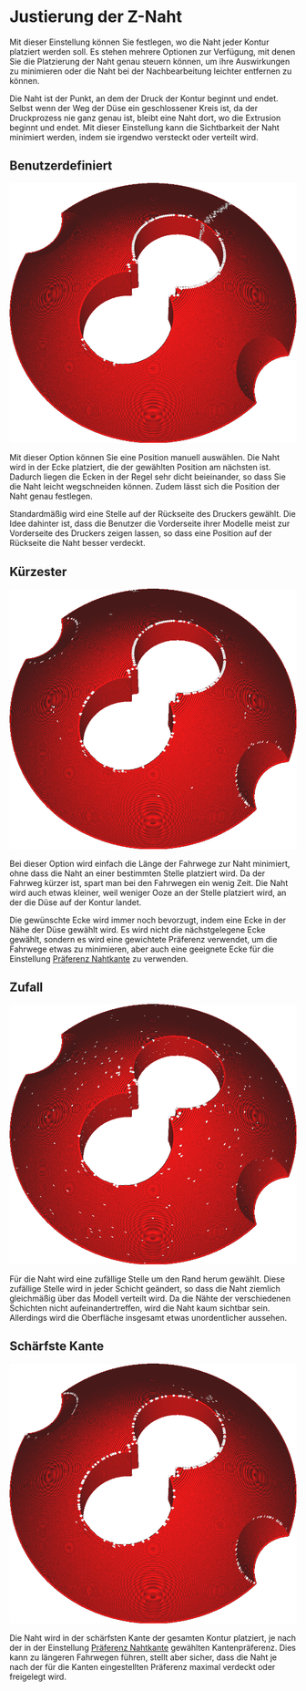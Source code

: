 Justierung der Z-Naht
====
Mit dieser Einstellung können Sie festlegen, wo die Naht jeder Kontur platziert werden soll. Es stehen mehrere Optionen zur Verfügung, mit denen Sie die Platzierung der Naht genau steuern können, um ihre Auswirkungen zu minimieren oder die Naht bei der Nachbearbeitung leichter entfernen zu können.

Die Naht ist der Punkt, an dem der Druck der Kontur beginnt und endet. Selbst wenn der Weg der Düse ein geschlossener Kreis ist, da der Druckprozess nie ganz genau ist, bleibt eine Naht dort, wo die Extrusion beginnt und endet. Mit dieser Einstellung kann die Sichtbarkeit der Naht minimiert werden, indem sie irgendwo versteckt oder verteilt wird.
<!--screenshot {
"image_path": "z_seam_type_user.png",
"models": [{"script": "seams_on_curves.scad"}],
"camera_position": [51, -36, 132],
"settings": {
    "z_seam_corner": "z_seam_corner_outer",
    "z_seam_position": "left",
    "z_seam_type": "back"
},
"colours": 32
}-->
Benutzerdefiniert
----
![Benutzerdefiniert](../../../articles/images/z_seam_type_user.png)

Mit dieser Option können Sie eine Position manuell auswählen. Die Naht wird in der Ecke platziert, die der gewählten Position am nächsten ist. Dadurch liegen die Ecken in der Regel sehr dicht beieinander, so dass Sie die Naht leicht wegschneiden können. Zudem lässt sich die Position der Naht genau festlegen.

Standardmäßig wird eine Stelle auf der Rückseite des Druckers gewählt. Die Idee dahinter ist, dass die Benutzer die Vorderseite ihrer Modelle meist zur Vorderseite des Druckers zeigen lassen, so dass eine Position auf der Rückseite die Naht besser verdeckt.

<!--screenshot {
"image_path": "z_seam_type_shortest.png",
"models": [{"script": "seams_on_curves.scad"}],
"camera_position": [51, -36, 132],
"settings": {
    "z_seam_corner": "z_seam_corner_outer",
    "z_seam_type": "shortest"
},
"colours": 32
}-->
Kürzester
----
![Kürzester](../../../articles/images/z_seam_type_shortest.png)

Bei dieser Option wird einfach die Länge der Fahrwege zur Naht minimiert, ohne dass die Naht an einer bestimmten Stelle platziert wird. Da der Fahrweg kürzer ist, spart man bei den Fahrwegen ein wenig Zeit. Die Naht wird auch etwas kleiner, weil weniger Ooze an der Stelle platziert wird, an der die Düse auf der Kontur landet.

Die gewünschte Ecke wird immer noch bevorzugt, indem eine Ecke in der Nähe der Düse gewählt wird. Es wird nicht die nächstgelegene Ecke gewählt, sondern es wird eine gewichtete Präferenz verwendet, um die Fahrwege etwas zu minimieren, aber auch eine geeignete Ecke für die Einstellung [Präferenz Nahtkante](z_seam_corner.md) zu verwenden.

<!--screenshot {
"image_path": "z_seam_type_random.png",
"models": [{"script": "seams_on_curves.scad"}],
"camera_position": [51, -36, 132],
"settings": {
    "z_seam_corner": "z_seam_corner_outer",
    "z_seam_type": "random"
},
"colours": 32
}-->
Zufall
----
![Zufall](../../../articles/images/z_seam_type_random.png)

Für die Naht wird eine zufällige Stelle um den Rand herum gewählt. Diese zufällige Stelle wird in jeder Schicht geändert, so dass die Naht ziemlich gleichmäßig über das Modell verteilt wird. Da die Nähte der verschiedenen Schichten nicht aufeinandertreffen, wird die Naht kaum sichtbar sein. Allerdings wird die Oberfläche insgesamt etwas unordentlicher aussehen.

<!--screenshot {
"image_path": "z_seam_type_sharpest.png",
"models": [{"script": "seams_on_curves.scad"}],
"camera_position": [51, -36, 132],
"settings": {
    "z_seam_corner": "z_seam_corner_outer",
    "z_seam_type": "sharpest_corner"
},
"colours": 32
}-->
Schärfste Kante
----
![Schärfste Kante](../../../articles/images/z_seam_type_sharpest.png)

Die Naht wird in der schärfsten Kante der gesamten Kontur platziert, je nach der in der Einstellung [Präferenz Nahtkante](z_seam_corner.md) gewählten Kantenpräferenz. Dies kann zu längeren Fahrwegen führen, stellt aber sicher, dass die Naht je nach der für die Kanten eingestellten Präferenz maximal verdeckt oder freigelegt wird.